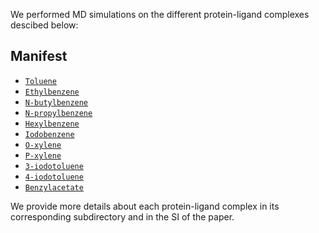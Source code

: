 We performed MD simulations on the different protein-ligand complexes descibed below:

## Manifest

- [`Toluene`](Toluene)
- [`Ethylbenzene`](Ethylbenzene)
- [`N-butylbenzene`](N-butylbenzene)
- [`N-propylbenzene`](N-propylbenzene)
- [`Hexylbenzene`](Hexylbenzene)
- [`Iodobenzene`](Iodobenzene)
- [`O-xylene`](O-xylene)
- [`P-xylene`](P-xylene)
- [`3-iodotoluene`](3-iodotoluene)
- [`4-iodotoluene`](4-iodotoluene)
- [`Benzylacetate`](Benzylacetate)

We provide more details about each protein-ligand complex in its corresponding subdirectory and in the SI of the paper.
